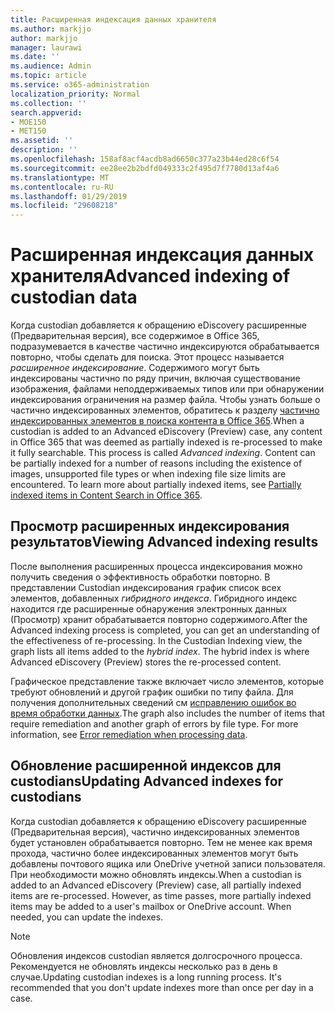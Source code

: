 ```yaml
---
title: Расширенная индексация данных хранителя
ms.author: markjjo
author: markjjo
manager: laurawi
ms.date: ''
ms.audience: Admin
ms.topic: article
ms.service: o365-administration
localization_priority: Normal
ms.collection: ''
search.appverid:
- MOE150
- MET150
ms.assetid: ''
description: ''
ms.openlocfilehash: 158af8acf4acdb8ad6650c377a23b44ed28c6f54
ms.sourcegitcommit: ee28ee2b2bdfd049333c2f495d7f7780d13af4a6
ms.translationtype: MT
ms.contentlocale: ru-RU
ms.lasthandoff: 01/29/2019
ms.locfileid: "29608218"
---
```

# <a name="advanced-indexing-of-custodian-data"></a><span data-ttu-id="1b277-102">Расширенная индексация данных хранителя</span><span class="sxs-lookup"><span data-stu-id="1b277-102">Advanced indexing of custodian data</span></span>

<span data-ttu-id="1b277-p101">Когда custodian добавляется к обращению eDiscovery расширенные (Предварительная версия), все содержимое в Office 365, подразумевается в качестве частично индексируются обрабатывается повторно, чтобы сделать для поиска.  Этот процесс называется *расширенное индексирование*. Содержимого могут быть индексированы частично по ряду причин, включая существование изображения, файлами неподдерживаемых типов или при обнаружении индексирования ограничения на размер файла.  Чтобы узнать больше о частично индексированных элементов, обратитесь к разделу [частично индексированных элементов в поиска контента в Office 365](https://docs.microsoft.com/en-us/office365/securitycompliance/partially-indexed-items-in-content-search).</span><span class="sxs-lookup"><span data-stu-id="1b277-p101">When a custodian is added to an Advanced eDiscovery (Preview) case, any content in Office 365 that was deemed as partially indexed is re-processed to make it fully searchable.  This process is called *Advanced indexing*. Content can be partially indexed for a number of reasons including the existence of images, unsupported file types or when indexing file size limits are encountered.  To learn more about partially indexed items, see [Partially indexed items in Content Search in Office 365](https://docs.microsoft.com/en-us/office365/securitycompliance/partially-indexed-items-in-content-search).</span></span>

## <a name="viewing-advanced-indexing-results"></a><span data-ttu-id="1b277-107">Просмотр расширенных индексирования результатов</span><span class="sxs-lookup"><span data-stu-id="1b277-107">Viewing Advanced indexing results</span></span>

<span data-ttu-id="1b277-p102">После выполнения расширенных процесса индексирования можно получить сведения о эффективность обработки повторно.  В представлении Custodian индексирования график список всех элементов, добавленных *гибридного индекса*.  Гибридного индекс находится где расширенные обнаружения электронных данных (Просмотр) хранит обрабатывается повторно содержимого.</span><span class="sxs-lookup"><span data-stu-id="1b277-p102">After the Advanced indexing process is completed, you can get an understanding of the effectiveness of re-processing.  In the Custodian Indexing view, the graph lists all items added to the *hybrid index*.  The hybrid index is where Advanced eDiscovery (Preview) stores the re-processed content.</span></span>

<span data-ttu-id="1b277-p103">Графическое представление также включает число элементов, которые требуют обновлений и другой график ошибки по типу файла. Для получения дополнительных сведений см [исправлению ошибок во время обработки данных](error-remediation.md).</span><span class="sxs-lookup"><span data-stu-id="1b277-p103">The graph also includes the number of items that require remediation and another graph of errors by file type. For more information, see [Error remediation when processing data](error-remediation.md).</span></span>

## <a name="updating-advanced-indexes-for-custodians"></a><span data-ttu-id="1b277-113">Обновление расширенной индексов для custodians</span><span class="sxs-lookup"><span data-stu-id="1b277-113">Updating Advanced indexes for custodians</span></span>

<span data-ttu-id="1b277-p104">Когда custodian добавляется к обращению eDiscovery расширенные (Предварительная версия), частично индексированных элементов будет установлен обрабатывается повторно. Тем не менее как время прохода, частично более индексированных элементов могут быть добавлены почтового ящика или OneDrive учетной записи пользователя.  При необходимости можно обновлять индексы.</span><span class="sxs-lookup"><span data-stu-id="1b277-p104">When a custodian is added to an Advanced eDiscovery (Preview) case, all partially indexed items are re-processed. However, as time passes, more partially indexed items may be added to a user's mailbox or OneDrive account.  When needed, you can update the indexes.</span></span>

> [!NOTE]
> <span data-ttu-id="1b277-p105">Обновления индексов custodian является долгосрочного процесса. Рекомендуется не обновлять индексы несколько раз в день в случае.</span><span class="sxs-lookup"><span data-stu-id="1b277-p105">Updating custodian indexes is a long running process. It's recommended that you don't update indexes more than once per day in a case.</span></span>
